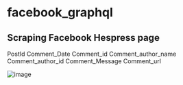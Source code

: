 # facebook_graphql

## Scraping Facebook Hespress page
PostId
Comment_Date
Comment_id
Comment_author_name
Comment_author_id
Comment_Message
Comment_url

![image](https://user-images.githubusercontent.com/28219393/93241771-bd78ba80-f77d-11ea-9e3f-f52a8bca148b.png)

